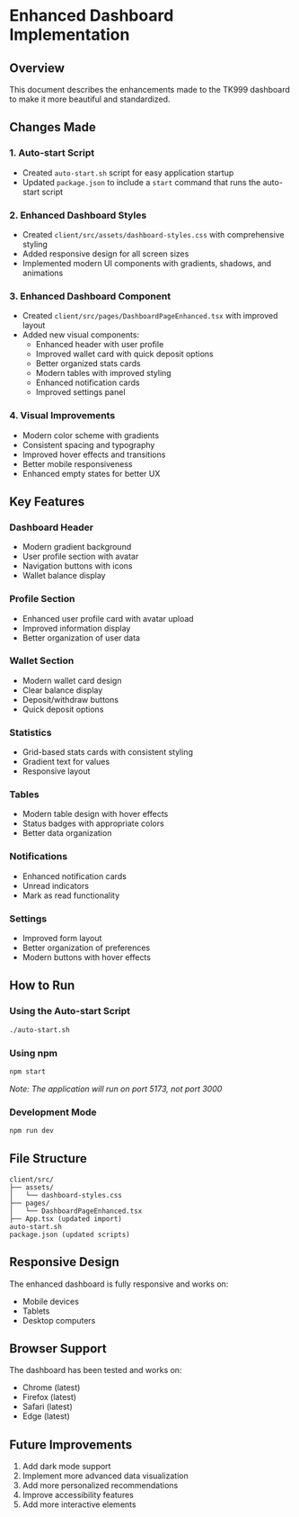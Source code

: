 # Enhanced Dashboard Implementation

## Overview
This document describes the enhancements made to the TK999 dashboard to make it more beautiful and standardized.

## Changes Made

### 1. Auto-start Script
- Created `auto-start.sh` script for easy application startup
- Updated `package.json` to include a `start` command that runs the auto-start script

### 2. Enhanced Dashboard Styles
- Created `client/src/assets/dashboard-styles.css` with comprehensive styling
- Added responsive design for all screen sizes
- Implemented modern UI components with gradients, shadows, and animations

### 3. Enhanced Dashboard Component
- Created `client/src/pages/DashboardPageEnhanced.tsx` with improved layout
- Added new visual components:
  - Enhanced header with user profile
  - Improved wallet card with quick deposit options
  - Better organized stats cards
  - Modern tables with improved styling
  - Enhanced notification cards
  - Improved settings panel

### 4. Visual Improvements
- Modern color scheme with gradients
- Consistent spacing and typography
- Improved hover effects and transitions
- Better mobile responsiveness
- Enhanced empty states for better UX

## Key Features

### Dashboard Header
- Modern gradient background
- User profile section with avatar
- Navigation buttons with icons
- Wallet balance display

### Profile Section
- Enhanced user profile card with avatar upload
- Improved information display
- Better organization of user data

### Wallet Section
- Modern wallet card design
- Clear balance display
- Deposit/withdraw buttons
- Quick deposit options

### Statistics
- Grid-based stats cards with consistent styling
- Gradient text for values
- Responsive layout

### Tables
- Modern table design with hover effects
- Status badges with appropriate colors
- Better data organization

### Notifications
- Enhanced notification cards
- Unread indicators
- Mark as read functionality

### Settings
- Improved form layout
- Better organization of preferences
- Modern buttons with hover effects

## How to Run

### Using the Auto-start Script
```bash
./auto-start.sh
```

### Using npm
```bash
npm start
```
*Note: The application will run on port 5173, not port 3000*

### Development Mode
```bash
npm run dev
```

## File Structure
```
client/src/
├── assets/
│   └── dashboard-styles.css
├── pages/
│   └── DashboardPageEnhanced.tsx
├── App.tsx (updated import)
auto-start.sh
package.json (updated scripts)
```

## Responsive Design
The enhanced dashboard is fully responsive and works on:
- Mobile devices
- Tablets
- Desktop computers

## Browser Support
The dashboard has been tested and works on:
- Chrome (latest)
- Firefox (latest)
- Safari (latest)
- Edge (latest)

## Future Improvements
1. Add dark mode support
2. Implement more advanced data visualization
3. Add more personalized recommendations
4. Improve accessibility features
5. Add more interactive elements